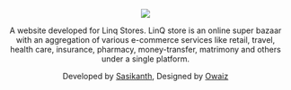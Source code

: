 <a href="https://sasikanthkumar.github.io/Linq/#/" target="_blank">
<p align="center">
  <img src="https://sasikanthkumar.github.io/Linq/images/linq.jpg">
</p>
</a>

<p align="center">
A website developed for Linq Stores. LinQ store is an online super bazaar with an aggregation of various e-commerce services like retail, travel, health care, insurance, pharmacy, money-transfer, matrimony and others under a single platform.
</p>

<p align="center"> Developed by <a href="https://github.com/sasikanthkumar" target="_blank"> Sasikanth</a>, Designed by <a href="https://github.com/MohammadOwais786" target="_blank"> Owaiz </a></p>
